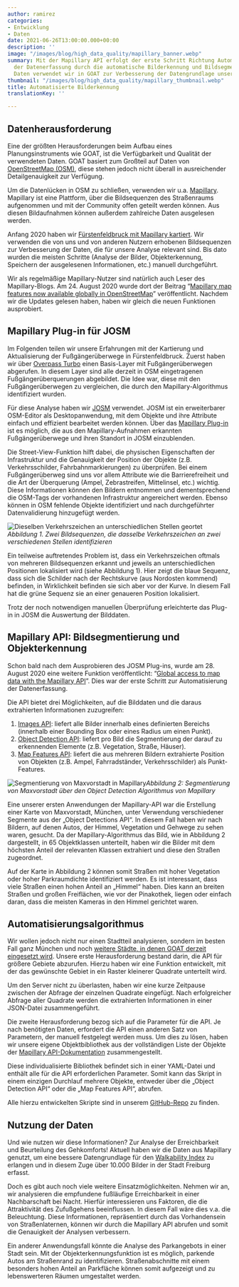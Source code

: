 ```yaml
---
author: ramirez
categories:
- Entwicklung
- Daten
date: 2021-06-26T13:00:00.000+00:00
description: ''
image: "/images/blog/high_data_quality/mapillary_banner.webp"
summary: Mit der Mapillary API erfolgt der erste Schritt Richtung Automatisierung
  der Datenerfassung durch die automatische Bilderkennung und Bildsegmentierung. Diese
  Daten verwendet wir in GOAT zur Verbesserung der Datengrundlage unserer Analysen.
thumbnail: "/images/blog/high_data_quality/mapillary_thumbnail.webp"
title: Automatisierte Bilderkennung
translationKey: ''

---
```

## Datenherausforderung

Eine der größten Herausforderungen beim Aufbau eines Planungsinstruments wie GOAT, ist die Verfügbarkeit und Qualität der verwendeten Daten. GOAT basiert zum Großteil auf Daten von [OpenStreetMap (OSM)](https://www.openstreetmap.org/#map=5/50.151/9.539), diese stehen jedoch nicht überall in ausreichender Detailgenauigkeit zur Verfügung.

Um die Datenlücken in OSM zu schließen, verwenden wir u.a. [Mapillary](https://www.mapillary.com/). Mapillary ist eine Plattform, über die Bildsequenzen des Straßenraums aufgenommen und mit der Community offen geteilt werden können. Aus diesen Bildaufnahmen können außerdem zahlreiche Daten ausgelesen werden.

Anfang 2020 haben wir [Fürstenfeldbruck mit Mapillary kartiert](../2020-04-25-mapillary). Wir verwenden die von uns und von anderen Nutzern erhobenen Bildsequenzen zur Verbesserung der Daten, die für unsere Analyse relevant sind. Bis dato wurden die meisten Schritte (Analyse der Bilder, Objekterkennung, Speichern der ausgelesenen Informationen, etc.) manuell durchgeführt.

Wir als regelmäßige Mapillary-Nutzer sind natürlich auch Leser des Mapillary-Blogs. Am 24. August 2020 wurde dort der Beitrag “[Mapillary map features now available globally in OpenStreetMap](https://blog.mapillary.com/update/2020/08/24/global-map-features-openstreetmap.html)” veröffentlicht. Nachdem wir die Updates gelesen haben, haben wir gleich die neuen Funktionen ausprobiert.

## Mapillary Plug-in für JOSM

Im Folgenden teilen wir unsere Erfahrungen mit der Kartierung und Aktualisierung der Fußgängerüberwege in Fürstenfeldbruck. Zuerst haben wir über [Overpass Turbo](http://overpass-turbo.eu/) einen Basis-Layer mit Fußgängerüberwegen abgerufen. In diesem Layer sind alle derzeit in OSM eingetragenen Fußgängerüberquerungen abgebildet. Die Idee war, diese mit den Fußgängerüberwegen zu vergleichen, die durch den Mapillary-Algorithmus identifiziert wurden.

Für diese Analyse haben wir [JOSM](https://josm.openstreetmap.de/) verwendet. JOSM ist ein erweiterbarer OSM-Editor als Desktopanwendung, mit dem Objekte und ihre Attribute einfach und effizient bearbeitet werden können. Über das [Mapillary Plug-in](https://help.mapillary.com/hc/en-us/articles/115001739989-Mapillary-JOSM-plugin) ist es möglich, die aus den Mapillary-Aufnahmen erkannten Fußgängerüberwege und ihren Standort in JOSM einzublenden.

Die Street-View-Funktion hilft dabei, die physischen Eigenschaften der Infrastruktur und die Genauigkeit der Position der Objekte (z.B. Verkehrsschilder, Fahrbahnmarkierungen) zu überprüfen. Bei einem Fußgängerüberweg sind uns vor allem Attribute wie die Barrierefreiheit und die Art der Überquerung (Ampel, Zebrastreifen, Mittelinsel, etc.) wichtig. Diese Informationen können den Bildern entnommen und dementsprechend die OSM-Tags der vorhandenen Infrastruktur angereichert werden. Ebenso können in OSM fehlende Objekte identifiziert und nach durchgeführter Datenvalidierung hinzugefügt werden.

![Dieselben Verkehrszeichen an unterschiedlichen Stellen geortet](/images/blog/high_data_quality/mapillary_fig1.webp "Zwei Sequenzen mit Verkehrszeichen")_Abbildung 1. Zwei Bildsequenzen, die dasselbe Verkehrszeichen an zwei verschiedenen Stellen identifizieren_

Ein teilweise auftretendes Problem ist, dass ein Verkehrszeichen oftmals von mehreren Bildsequenzen erkannt und jeweils an unterschiedlichen Positionen lokalisiert wird (siehe Abbildung 1). Hier zeigt die blaue Sequenz, dass sich die Schilder nach der Rechtskurve (aus Nordosten kommend) befinden, in Wirklichkeit befinden sie sich aber vor der Kurve. In diesem Fall hat die grüne Sequenz sie an einer genaueren Position lokalisiert.

Trotz der noch notwendigen manuellen Überprüfung erleichterte das Plug-in in JOSM die Auswertung der Bilddaten.

## Mapillary API: Bildsegmentierung und Objekterkennung

Schon bald nach dem Ausprobieren des JOSM Plug-ins, wurde am 28. August 2020 eine weitere Funktion veröffentlicht: “[Global access to map data with the Mapillary API](https://blog.mapillary.com/update/2020/08/28/map-data-mapillary-api.html)”. Dies war der erste Schritt zur Automatisierung der Datenerfassung.

Die API bietet drei Möglichkeiten, auf die Bilddaten und die daraus extrahierten Informationen zuzugreifen:

1. [Images API](https://www.mapillary.com/developer/api-documentation/#images): liefert alle Bilder innerhalb eines definierten Bereichs (innerhalb einer Bounding Box oder eines Radius um einen Punkt).
2. [Object Detection API](https://help.mapillary.com/hc/en-us/articles/115000967191-Object-detections): liefert pro Bild die Segmentierung der darauf zu erkennenden Elemente (z.B. Vegetation, Straße, Häuser).
3. [Map Features API](https://www.mapillary.com/developer/api-documentation/#map-features): liefert die aus mehreren Bildern extrahierte Position von Objekten (z.B. Ampel, Fahrradständer, Verkehrsschilder) als Punkt-Features.

![Segmentierung von Maxvorstadt in Mapillary](/images/blog/high_data_quality/mapillary_fig2.webp "Maxvorstadt")_Abbildung 2: Segmentierung von Maxvorstadt über den Object Detection Algorithmus von Mapillary_

Eine unserer ersten Anwendungen der Mapillary-API war die Erstellung einer Karte von Maxvorstadt, München, unter Verwendung verschiedener Segmente aus der „Object Detections API“. In diesem Fall haben wir nach Bildern, auf denen Autos, der Himmel, Vegetation und Gehwege zu sehen waren, gesucht. Da der Mapillary-Algorithmus das Bild, wie in Abbildung 2 dargestellt, in 65 Objektklassen unterteilt, haben wir die Bilder mit dem höchsten Anteil der relevanten Klassen extrahiert und diese den Straßen zugeordnet.

Auf der Karte in Abbildung 2 können somit Straßen mit hoher Vegetation oder hoher Parkraumdichte identifiziert werden. Es ist interessant, dass viele Straßen einen hohen Anteil an „Himmel“ haben. Dies kann an breiten Straßen und großen Freiflächen, wie vor der Pinakothek, liegen oder einfach daran, dass die meisten Kameras in den Himmel gerichtet waren.

## Automatisierungsalgorithmus

Wir wollen jedoch nicht nur einen Stadtteil analysieren, sondern im besten Fall ganz München und noch [weitere Städte, in denen GOAT derzeit eingesetzt wird](../../goatlive/). Unsere erste Herausforderung bestand darin, die API für größere Gebiete abzurufen. Hierzu haben wir eine Funktion entwickelt, mit der das gewünschte Gebiet in ein Raster kleinerer Quadrate unterteilt wird.

Um den Server nicht zu überlasten, haben wir eine kurze Zeitpause zwischen der Abfrage der einzelnen Quadrate eingefügt. Nach erfolgreicher Abfrage aller Quadrate werden die extrahierten Informationen in einer JSON-Datei zusammengeführt.

Die zweite Herausforderung bezog sich auf die Parameter für die API. Je nach benötigten Daten, erfordert die API einen anderen Satz von Parametern, der manuell festgelegt werden muss. Um dies zu lösen, haben wir unsere eigene Objektbibliothek aus der vollständigen Liste der Objekte der [Mapillary API-Dokumentation](https://www.mapillary.com/developer/api-documentation/ "https://www.mapillary.com/developer/api-documentation/") zusammengestellt.

Diese individualisierte Bibliothek befindet sich in einer YAML-Datei und enthält alle für die API erforderlichen Parameter. Somit kann das Skript in einem einzigen Durchlauf mehrere Objekte, entweder über die „Object Detection API“ oder die „Map Features API“, abrufen.

Alle hierzu entwickelten Skripte sind in unserem [GitHub-Repo](https://github.com/goat-community/mapillary-api "https://github.com/goat-community/mapillary-api") zu finden.

## Nutzung der Daten

Und wie nutzen wir diese Informationen? Zur Analyse der Erreichbarkeit und Beurteilung des Gehkomforts! Aktuell haben wir die Daten aus Mapillary genutzt, um eine bessere Datengrundlage für den [Walkability Index](/posts/2021-04-06-walkability-index/) zu erlangen und in diesem Zuge über 10.000 Bilder in der Stadt Freiburg erfasst.

Doch es gibt auch noch viele weitere Einsatzmöglichkeiten. Nehmen wir an, wir analysieren die empfundene fußläufige Erreichbarkeit in einer Nachbarschaft bei Nacht. Hierfür interessieren uns Faktoren, die die Attraktivität des Zufußgehens beeinflussen. In diesem Fall wäre dies v.a. die Beleuchtung. Diese Informationen, repräsentiert durch das Vorhandensein von Straßenlaternen, können wir durch die Mapillary API abrufen und somit die Genauigkeit der Analysen verbessern.

Ein anderer Anwendungsfall könnte die Analyse des Parkangebots in einer Stadt sein. Mit der Objekterkennungsfunktion ist es möglich, parkende Autos am Straßenrand zu identifizieren. Straßenabschnitte mit einem besonders hohen Anteil an Parkfläche können somit aufgezeigt und zu lebenswerteren Räumen umgestaltet werden.